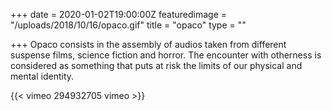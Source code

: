 +++
date = 2020-01-02T19:00:00Z
featuredimage = "/uploads/2018/10/16/opaco.gif"
title = "opaco"
type = ""

+++
Opaco consists in the assembly of audios taken from different suspense films, science fiction and horror. The encounter with otherness is considered as something that puts at risk the limits of our physical and mental identity.

{{< vimeo 294932705 vimeo >}}
